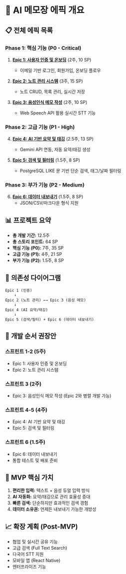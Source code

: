 # 🚀 AI 메모장 에픽 개요

## 📋 전체 에픽 목록

### Phase 1: 핵심 기능 (P0 - Critical)

1. **[Epic 1: 사용자 인증 및 온보딩](./epic-1-user-authentication.md)** (2주, 10 SP)

    - 이메일 기반 로그인, 회원가입, 온보딩 플로우

2. **[Epic 2: 노트 관리 시스템](./epic-2-note-management.md)** (3주, 15 SP)

    - 노트 CRUD, 목록 관리, 실시간 저장

3. **[Epic 3: 음성인식 메모 작성](./epic-3-voice-memo.md)** (2주, 10 SP)
    - Web Speech API 활용 실시간 STT 기능

### Phase 2: 고급 기능 (P1 - High)

4. **[Epic 4: AI 기반 요약 및 태깅](./epic-4-ai-summarization-tagging.md)** (2.5주, 13 SP)

    - Gemini API 연동, 자동 요약/태깅 생성

5. **[Epic 5: 검색 및 필터링](./epic-5-search-filtering.md)** (1.5주, 8 SP)
    - PostgreSQL LIKE 문 기반 단순 검색, 태그/날짜 필터링

### Phase 3: 부가 기능 (P2 - Medium)

6. **[Epic 6: 데이터 내보내기](./epic-6-data-export.md)** (1.5주, 8 SP)
    - JSON/CSV/마크다운 형식 지원

## 📊 프로젝트 요약

-   **총 개발 기간:** 12.5주
-   **총 스토리 포인트:** 64 SP
-   **핵심 기능 (P0):** 7주, 35 SP
-   **고급 기능 (P1):** 4주, 21 SP
-   **부가 기능 (P2):** 1.5주, 8 SP

## 🔄 의존성 다이어그램

```
Epic 1 (인증)
    ↓
Epic 2 (노트 관리) ←→ Epic 3 (음성 메모)
    ↓
Epic 4 (AI 요약/태깅)
    ↓
Epic 5 (검색/필터) + Epic 6 (데이터 내보내기)
```

## 🎯 개발 순서 권장안

### 스프린트 1-2 (5주)

-   Epic 1: 사용자 인증 및 온보딩
-   Epic 2: 노트 관리 시스템

### 스프린트 3 (2주)

-   Epic 3: 음성인식 메모 작성 (Epic 2와 병렬 개발 가능)

### 스프린트 4-5 (4주)

-   Epic 4: AI 기반 요약 및 태깅
-   Epic 5: 검색 및 필터링

### 스프린트 6 (1.5주)

-   Epic 6: 데이터 내보내기
-   통합 테스트 및 배포 준비

## 🚀 MVP 핵심 가치

1. **편리한 입력:** 텍스트 + 음성 듀얼 입력 방식
2. **AI 자동화:** 요약/태깅으로 관리 효율성 증대
3. **빠른 검색:** 단순하지만 효과적인 검색 경험
4. **데이터 소유권:** 언제든 내보내기 가능한 개방성

## 📈 확장 계획 (Post-MVP)

-   협업 및 실시간 공유 기능
-   고급 검색 (Full Text Search)
-   다국어 STT 지원
-   모바일 앱 (React Native)
-   엔터프라이즈 기능
